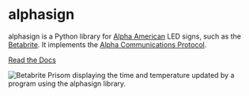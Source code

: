 # alphasign

alphasign is a Python library for
[Alpha American](http://www.alpha-american.com/) LED signs, such as the
[Betabrite](http://www.betabrite.com/). It implements the
[Alpha Communications Protocol](http://www.alpha-american.com/p-alpha-communications-protocol.html).

[Read the Docs](https://alphasign.readthedocs.io/en/latest/)

![Betabrite Prisom displaying the time and temperature updated by a program using the alphasign library.](http://farm9.staticflickr.com/8010/7151560649_2d5f04955b.jpg)
